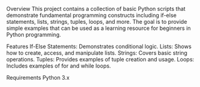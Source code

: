 Overview
This project contains a collection of basic Python scripts that demonstrate fundamental programming constructs including if-else statements, lists, strings, tuples, loops, and more. The goal is to provide simple examples that can be used as a learning resource for beginners in Python programming.


Features
If-Else Statements: Demonstrates conditional logic.
Lists: Shows how to create, access, and manipulate lists.
Strings: Covers basic string operations.
Tuples: Provides examples of tuple creation and usage.
Loops: Includes examples of for and while loops.

Requirements
Python 3.x
